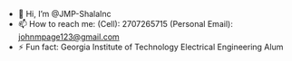- 👋 Hi, I’m @JMP-ShalaInc
- 📫 How to reach me: (Cell): 2707265715 (Personal Email): johnmpage123@gmail.com
- ⚡ Fun fact: Georgia Institute of Technology Electrical Engineering Alum

<!---
JMP-ShalaInc/JMP-ShalaInc is a ✨ special ✨ repository because its `README.md` (this file) appears on your GitHub profile.
You can click the Preview link to take a look at your changes.
--->
